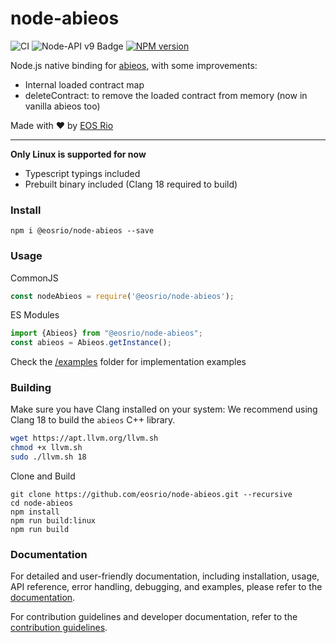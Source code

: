 # node-abieos

![CI](https://github.com/eosrio/node-abieos/actions/workflows/build.yml/badge.svg)
![Node-API v9 Badge](https://github.com/nodejs/abi-stable-node/blob/doc/assets/Node-API%20v9%20Badge.svg)
[![NPM version](https://img.shields.io/npm/v/@eosrio/node-abieos.svg?style=flat)](https://www.npmjs.com/package/@eosrio/node-abieos)

Node.js native binding for [abieos](https://github.com/AntelopeIO/abieos), with some improvements:

- Internal loaded contract map
- deleteContract: to remove the loaded contract from memory (now in vanilla abieos too)

Made with ♥ by [EOS Rio](https://eosrio.io/)

----
**Only Linux is supported for now**

- Typescript typings included
- Prebuilt binary included (Clang 18 required to build)

### Install

```shell script
npm i @eosrio/node-abieos --save
```

### Usage

CommonJS
```js
const nodeAbieos = require('@eosrio/node-abieos');
```

ES Modules
```typescript
import {Abieos} from "@eosrio/node-abieos";
const abieos = Abieos.getInstance();
```

Check the [/examples](https://github.com/eosrio/node-abieos/tree/master/examples) folder for implementation examples

### Building

Make sure you have Clang installed on your system:
We recommend using Clang 18 to build the `abieos` C++ library.

```bash
wget https://apt.llvm.org/llvm.sh
chmod +x llvm.sh
sudo ./llvm.sh 18
```

Clone and Build
```shell script
git clone https://github.com/eosrio/node-abieos.git --recursive
cd node-abieos
npm install
npm run build:linux
npm run build
```

### Documentation

For detailed and user-friendly documentation, including installation, usage, API reference, error handling, debugging, and examples, please refer to the [documentation](docs/README.md).

For contribution guidelines and developer documentation, refer to the [contribution guidelines](docs/CONTRIBUTING.md).
